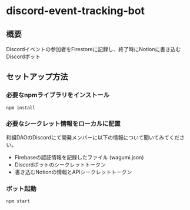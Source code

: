 # discord-event-tracking-bot

## 概要

Discordイベントの参加者をFirestoreに記録し、終了時にNotionに書き込むDiscordボット

## セットアップ方法

### 必要なnpmライブラリをインストール

```shell
npm install
```

### 必要なシークレット情報をローカルに配置

和組DAOのDiscordにて開発メンバーに以下の情報について聞いてみてください。

- Firebaseの認証情報を記録したファイル (wagumi.json)
- Discordボットのシークレットトークン
- 書き込むNotionの情報とAPIシークレットトークン

### ボット起動

```shell
npm start
```
